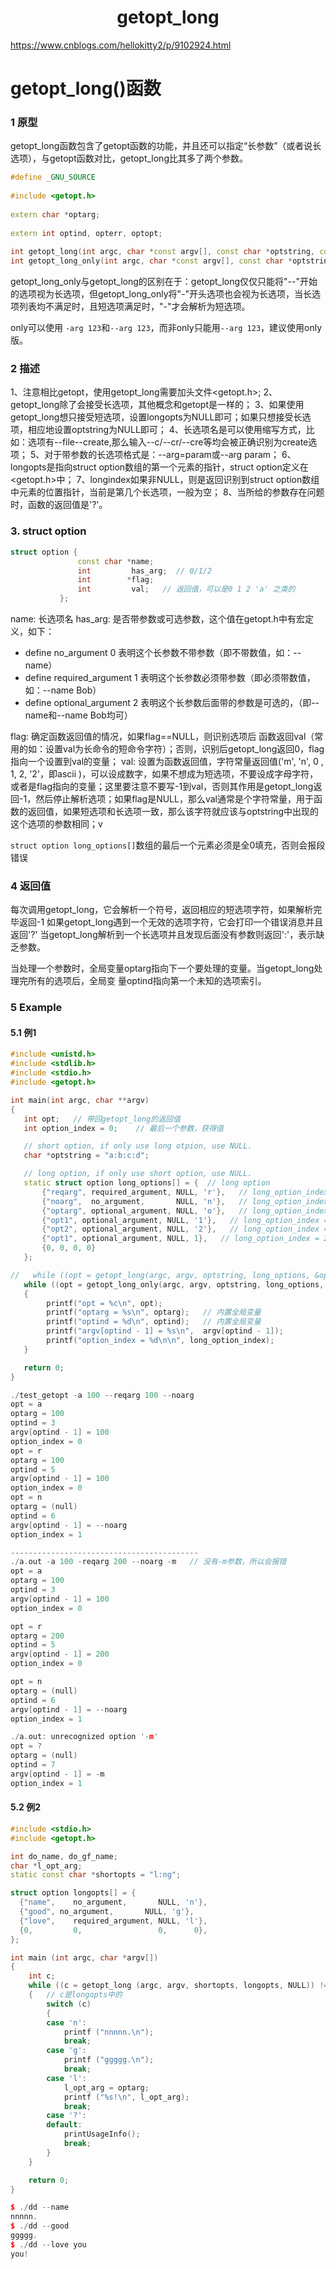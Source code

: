 <h1 align="center">getopt_long</h1>


https://www.cnblogs.com/hellokitty2/p/9102924.html



# getopt_long()函数



### 1 原型

getopt_long函数包含了getopt函数的功能，并且还可以指定“长参数”（或者说长选项），与getopt函数对比，getopt_long比其多了两个参数。

```c++
#define _GNU_SOURCE
 
#include <getopt.h>
 
extern char *optarg;
 
extern int optind, opterr, optopt;
 
int getopt_long(int argc, char *const argv[], const char *optstring, const struct option *longopts, int *longindex);
int getopt_long_only(int argc, char *const argv[], const char *optstring, const struct option *longopts, int *longindex);
```







getopt_long_only与getopt_long的区别在于：getopt_long仅仅只能将"--"开始的选项视为长选项，但getopt_long_only将"-"开头选项也会视为长选项，当长选项列表均不满足时，且短选项满足时，"-"才会解析为短选项。

only可以使用 `-arg 123`和`--arg 123`，而非only只能用`--arg 123`，建议使用only版。



### 2 描述

1、注意相比getopt，使用getopt_long需要加头文件<getopt.h>;
2、getopt_long除了会接受长选项，其他概念和getopt是一样的；
3、如果使用getopt_long想只接受短选项，设置longopts为NULL即可；如果只想接受长选项，相应地设置optstring为NULL即可；
4、长选项名是可以使用缩写方式，比如：选项有--file\--create,那么输入--c/--cr/--cre等均会被正确识别为create选项；
5、对于带参数的长选项格式是：--arg=param或--arg param；
6、longopts是指向struct option数组的第一个元素的指针，struct option定义在<getopt.h>中；
7、longindex如果非NULL，则是返回识别到struct option数组中元素的位置指针，当前是第几个长选项，一般为空；
8、当所给的参数存在问题时，函数的返回值是'?'。



### 3. struct option

```c++
struct option {
               const char *name;      
               int         has_arg;  // 0/1/2
               int        *flag;
               int         val;   // 返回值，可以是0 1 2 'a' 之类的
           };
```



name: 长选项名
has_arg: 是否带参数或可选参数，这个值在getopt.h中有宏定义，如下：

- define no_argument        0                表明这个长参数不带参数（即不带数值，如：--name）
- define required_argument  1           表明这个长参数必须带参数（即必须带数值，如：--name Bob）
- define optional_argument  2            表明这个长参数后面带的参数是可选的，（即--name和--name Bob均可）

flag: 确定函数返回值的情况，如果flag==NULL，则识别选项后 函数返回val（常用的如：设置val为长命令的短命令字符）；否则，识别后getopt_long返回0，flag指向一个设置到val的变量；
val: 设置为函数返回值，字符常量返回值('m', 'n', 0 , 1, 2, '2'，即ascii )，可以设成数字，如果不想成为短选项，不要设成字母字符，或者是flag指向的变量；这里要注意不要写-1到val，否则其作用是getopt_long返回-1，然后停止解析选项；如果flag是NULL，那么val通常是个字符常量，用于函数的返回值，如果短选项和长选项一致，那么该字符就应该与optstring中出现的这个选项的参数相同；v



`struct option long_options[]`数组的最后一个元素必须是全0填充，否则会报段错误                                                                                                                                                                                                                                                                                                                                                                                   



### 4 返回值

每次调用getopt_long，它会解析一个符号，返回相应的短选项字符，如果解析完毕返回-1
如果getopt_long遇到一个无效的选项字符，它会打印一个错误消息并且返回'?'
当getopt_long解析到一个长选项并且发现后面没有参数则返回':'，表示缺乏参数。

当处理一个参数时，全局变量optarg指向下一个要处理的变量。当getopt_long处理完所有的选项后，全局变
量optind指向第一个未知的选项索引。



### 5 Example

#### 5.1 例1

```c++
#include <unistd.h>
#include <stdlib.h>
#include <stdio.h>
#include <getopt.h>

int main(int argc, char **argv)
{
   int opt;   // 带回getopt_long的返回值
   int option_index = 0;    // 最后一个参数，获得值

   // short option, if only use long otpion, use NULL.
   char *optstring = "a:b:c:d";

   // long option, if only use short option, use NULL.
   static struct option long_options[] = {  // long option
       {"reqarg", required_argument, NULL, 'r'},   // long_option_index = 0  
       {"noarg",  no_argument,       NULL, 'n'},   // long_option_index = 1
       {"optarg", optional_argument, NULL, 'o'},   // long_option_index = 2
       {"opt1", optional_argument, NULL, '1'},   // long_option_index = 2
       {"opt2", optional_argument, NULL, '2'},   // long_option_index = 2
       {"opt1", optional_argument, NULL, 1},   // long_option_index = 2
       {0, 0, 0, 0}
   };

//   while ((opt = getopt_long(argc, argv, optstring, long_options, &option_index)) != -1)
   while ((opt = getopt_long_only(argc, argv, optstring, long_options, &long_option_index)) != -1)
   {
        printf("opt = %c\n", opt);
        printf("optarg = %s\n", optarg);   // 内置全局变量
        printf("optind = %d\n", optind);   // 内置全局变量
        printf("argv[optind - 1] = %s\n",  argv[optind - 1]);
        printf("option_index = %d\n\n", long_option_index);
   }

   return 0;
}
```





```c++
./test_getopt -a 100 --reqarg 100 --noarg
opt = a
optarg = 100
optind = 3
argv[optind - 1] = 100
option_index = 0
opt = r
optarg = 100
optind = 5
argv[optind - 1] = 100
option_index = 0
opt = n
optarg = (null)
optind = 6
argv[optind - 1] = --noarg
option_index = 1

------------------------------------------
./a.out -a 100 -reqarg 200 --noarg -m   // 没有-m参数，所以会报错
opt = a
optarg = 100
optind = 3
argv[optind - 1] = 100
option_index = 0

opt = r
optarg = 200
optind = 5
argv[optind - 1] = 200
option_index = 0

opt = n
optarg = (null)
optind = 6
argv[optind - 1] = --noarg
option_index = 1

./a.out: unrecognized option '-m'
opt = ?
optarg = (null)
optind = 7
argv[optind - 1] = -m
option_index = 1

```







#### 5.2 例2

```c++
#include <stdio.h>
#include <getopt.h>

int do_name, do_gf_name;
char *l_opt_arg;
static const char *shortopts = "l:ng";

struct option longopts[] = {
  {"name",    no_argument,       NULL, 'n'},
  {"good", no_argument,       NULL, 'g'},
  {"love",    required_argument, NULL, 'l'},
  {0,         0,                 0,      0},
};

int main (int argc, char *argv[])
{
    int c;
    while ((c = getopt_long (argc, argv, shortopts, longopts, NULL)) != -1)
    {   // c是longopts中的
        switch (c)
        {
        case 'n':
            printf ("nnnnn.\n");
            break;
        case 'g':
            printf ("ggggg.\n");
            break;
        case 'l':
            l_opt_arg = optarg;
            printf ("%s!\n", l_opt_arg);
            break;
        case '?':
        default:
            printUsageInfo(); 
            break;      
        }
    }

    return 0;
}
```



```c++
$ ./dd --name
nnnnn.
$ ./dd --good
ggggg.
$ ./dd --love you
you!
```





```

```

